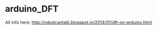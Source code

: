 arduino_DFT
===========

All info here: 
http://robotcantalk.blogspot.in/2014/01/dft-on-arduino.html


